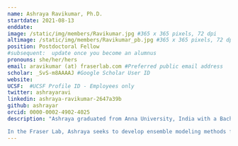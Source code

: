 ```yaml
---
name: Ashraya Ravikumar, Ph.D.
startdate: 2021-08-13
enddate:
image: /static/img/members/Ravikumar.jpg #365 x 365 pixels, 72 dpi
altimage: /static/img/members/Ravikumar_pb.jpg #365 x 365 pixels, 72 dpi
position: Postdoctoral Fellow
#subsequent:  update once you become an alumnus
pronouns: she/her/hers
email: aravikumar (at) fraserlab.com #Preferred public email address
scholar: _SvS-m8AAAAJ #Google Scholar User ID
website:
UCSF:  #UCSF Profile ID - Employees only
twitter: ashrayaravi
linkedin: ashraya-ravikumar-2647a39b
github: ashrayar
orcid: 0000-0002-4902-4025
description: "Ashraya graduated from Anna University, India with a Bachelor of Engineering in Computer Science. She completed her PhD in the Molecular Biophysics Unit at the Indian Insitute of Science in March 2021. During her PhD, Ashraya performed computational studies to understand various aspects of stereochemistry of crystal and cryo-EM protein structures.

In the Fraser Lab, Ashraya seeks to develop ensemble modeling methods for cryo-EM and X-ray crystallography."
---
```

